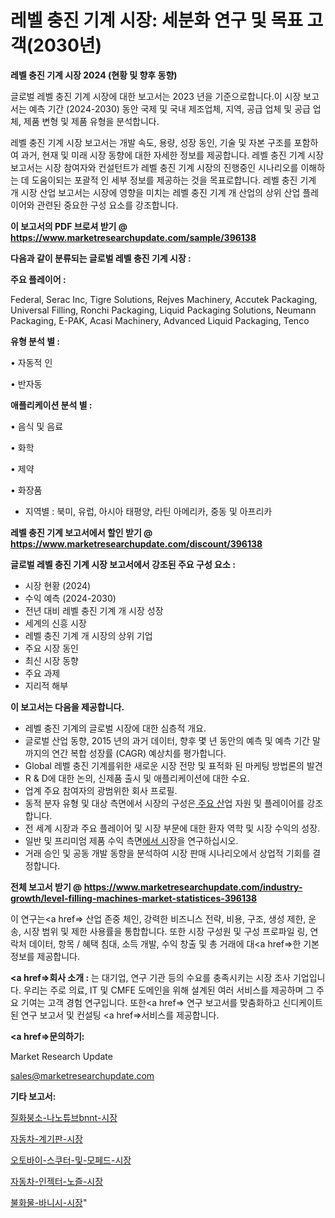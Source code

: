# 레벨 충진 기계 시장: 세분화 연구 및 목표 고객(2030년)

<strong>레벨 충진 기계 시장 2024 (현황 및 향후 동향)</strong>

글로벌 레벨 충진 기계 시장에 대한 보고서는 2023 년을 기준으로합니다.이 시장 보고서는 예측 기간 (2024-2030) 동안 국제 및 국내 제조업체, 지역, 공급 업체 및 공급 업체, 제품 변형 및 제품 유형을 분석합니다.

레벨 충진 기계 시장 보고서는 개발 속도, 용량, 성장 동인, 기술 및 자본 구조를 포함하여 과거, 현재 및 미래 시장 동향에 대한 자세한 정보를 제공합니다. 레벨 충진 기계 시장 보고서는 시장 참여자와 컨설턴트가 레벨 충진 기계 시장의 진행중인 시나리오를 이해하는 데 도움이되는 포괄적 인 세부 정보를 제공하는 것을 목표로합니다. 레벨 충진 기계 개 시장 산업 보고서는 시장에 영향을 미치는 레벨 충진 기계 개 산업의 상위 산업 플레이어와 관련된 중요한 구성 요소를 강조합니다.



<strong>이 보고서의 PDF 브로셔 받기 @ <a href=https://www.marketresearchupdate.com/sample/396138>https://www.marketresearchupdate.com/sample/396138</a></strong>



<strong>다음과 같이 분류되는 글로벌 레벨 충진 기계 시장 :</strong>



<strong>주요 플레이어 :</strong>

Federal, Serac Inc, Tigre Solutions, Rejves Machinery, Accutek Packaging, Universal Filling, Ronchi Packaging, Liquid Packaging Solutions, Neumann Packaging, E-PAK, Acasi Machinery, Advanced Liquid Packaging, Tenco



<strong>유형 분석 별 :</strong>

• 자동적 인

• 반자동



<strong>애플리케이션 분석 별 :</strong>

• 음식 및 음료

• 화학

• 제약

• 화장품

<ul>
  <li>지역별 : 북미, 유럽, 아시아 태평양, 라틴 아메리카, 중동 및 아프리카</li>
</ul>


<strong>레벨 충진 기계 보고서에서 할인 받기 @ <a href=https://www.marketresearchupdate.com/discount/396138>https://www.marketresearchupdate.com/discount/396138</a></strong>



<strong>글로벌 레벨 충진 기계 시장 보고서에서 강조된 주요 구성 요소 :</strong>
<ul>
  <li>시장 현황 (2024)</li>
  <li>수익 예측 (2024-2030)</li>
  <li>전년 대비 레벨 충진 기계 개 시장 성장</li>
  <li>세계의 신흥 시장</li>
  <li>레벨 충진 기계 개 시장의 상위 기업</li>
  <li>주요 시장 동인</li>
  <li>최신 시장 동향</li>
  <li>주요 과제</li>
  <li>지리적 해부</li>
</ul>


<strong>이 보고서는 다음을 제공합니다.</strong>
<ul>
  <li>레벨 충진 기계의 글로벌 시장에 대한 심층적 개요.</li>
  <li>글로벌 산업 동향, 2015 년의 과거 데이터, 향후 몇 년 동안의 예측 및 예측 기간 말까지의 연간 복합 성장률 (CAGR) 예상치를 평가합니다.</li>
  <li>Global 레벨 충진 기계를위한 새로운 시장 전망 및 표적화 된 마케팅 방법론의 발견</li>
  <li>R &amp; D에 대한 논의, 신제품 출시 및 애플리케이션에 대한 수요.</li>
  <li>업계 주요 참여자의 광범위한 회사 프로필.</li>
  <li>동적 분자 유형 및 대상 측면에서 시장의 구성은<a href=> 주요 산</a>업 자원 및 플레이어를 강조합니다.</li>
  <li>전 세계 시장과 주요 플레이어 및 시장 부문에 대한 환자 역학 및 시장 수익의 성장.</li>
  <li>일반 및 프리미엄 제품 수익 측면<a href=>에서 시</a>장을 연구하십시오.</li>
  <li>거래 승인 및 공동 개발 동향을 분석하여 시장 판매 시나리오에서 상업적 기회를 결정합니다.</li>
</ul>



<strong>전체 보고서 받기 @ <a href=https://www.marketresearchupdate.com/industry-growth/level-filling-machines-market-statistices-396138>https://www.marketresearchupdate.com/industry-growth/level-filling-machines-market-statistices-396138</a></strong>

이 연구는<a href=> 산업 존중</a> 체인, 강력한 비즈니스 전략, 비용, 구조, 생성 제한, 운송, 시장 범위 및 제한 사용률을 통합합니다. 또한 시장 구성원 및 구성 프로파일 링, 연락처 데이터, 항목 / 혜택 침대, 소득 개발, 수익 창출 및 총 거래에 대<a href=>한 기본 </a>정보를 제공합니다.



<strong><a href=>회사 소</a>개 :</strong>
는 대기업, 연구 기관 등의 수요를 충족시키는 시장 조사 기업입니다. 우리는 주로 의료, IT 및 CMFE 도메인을 위해 설계된 여러 서비스를 제공하며 그 주요 기여는 고객 경험 연구입니다. 또한<a href=> 연구 보</a>고서를 맞춤화하고 신디케이트 된 연구 보고서 및 컨설팅 <a href=>서비스</a>를 제공합니다.



<strong><a href=>문의하기:</a></strong>

Market Research Update

sales@marketresearchupdate.com



<strong>기타 보고서:</strong>

<a href=https://www.linkedin.com/pulse/질화붕소-나노튜브bnnt-시장-진입-전략-및-위험-평가2029년-market-matrix-musings-analysis/>질화붕소-나노튜브bnnt-시장</a>

<a href=https://www.linkedin.com/pulse/자동차-계기판-시장-동향-및-성장-전망-trendsetters-talk-360-analysis-zp45f/>자동차-계기판-시장</a>

<a href=https://www.linkedin.com/pulse/오토바이-스쿠터-및-모페드-시장-진입-전략-위험-평가2029년-mqb0f/>오토바이-스쿠터-및-모페드-시장</a>

<a href=https://www.linkedin.com/pulse/자동차-인젝터-노즐-시장-경쟁-분석-및-성장-잠재력-2030-6jruf/>자동차-인젝터-노즐-시장</a>

<a href=https://www.linkedin.com/pulse/불화물-바니시-시장-진입-전략-및-위험-평가2029년-market-matrix-musings-analysis-oumhf/>불화물-바니시-시장</a>"
